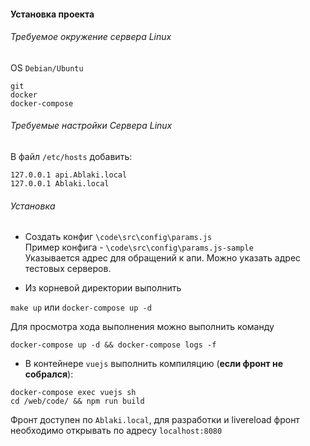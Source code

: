 #### **Установка проекта**

###### Требуемое окружение сервера Linux
OS `Debian/Ubuntu`

`git`   
`docker`   
`docker-compose`

###### Требуемые настройки Сервера Linux

В файл `/etc/hosts` добавить:

```
127.0.0.1 api.Ablaki.local 
127.0.0.1 Ablaki.local
```

###### Установка

* Создать конфиг `\code\src\config\params.js`   
Пример конфига - `\code\src\config\params.js-sample`   
    Указывается адрес для обращений к апи. Можно указать адрес тестовых серверов.


* Из корневой директории выполнить 

`make up` или `docker-compose up -d`
    
  Для просмотра хода выполнения можно выполнить команду
   
   `docker-compose up -d && docker-compose logs -f`

* В контейнере `vuejs` выполнить компиляцию (**если фронт не собрался**):
 
```
docker-compose exec vuejs sh
cd /web/code/ && npm run build
```

Фронт доступен по `Ablaki.local`, для разработки и livereload
фронт необходимо открывать по адресу `localhost:8080`
